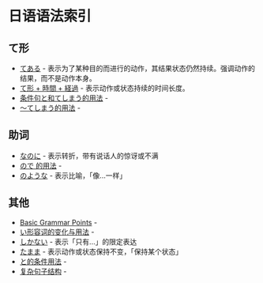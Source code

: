 # 日语语法索引

## て形
- [てある](てある.md) - 表示为了某种目的而进行的动作，其结果状态仍然持续。强调动作的结果，而不是动作本身。
- [て形 + 時間 + 経過](te_form_duration.md) - 表示动作或状态持续的时间长度。
- [条件句と和てしまう的用法](conditional_to_and_te_shimau.md) - 
- [～てしまう的用法](te_shimau.md) - 

## 助词
- [なのに](nanoni.md) - 表示转折，带有说话人的惊讶或不满
- [ので 的用法](node.md) - 
- [のような](noyouna.md) - 表示比喻，「像...一样」

## 其他
- [Basic Grammar Points](basic_grammar_points.md) - 
- [い形容词的变化与用法](i-adjective.md) - 
- [しかない](shikanai.md) - 表示「只有...」的限定表达
- [たまま](tamama.md) - 表示动作或状态保持不变，「保持某个状态」
- [と的条件用法](conditional_to.md) - 
- [复杂句子结构](complex_sentence_patterns.md) - 

